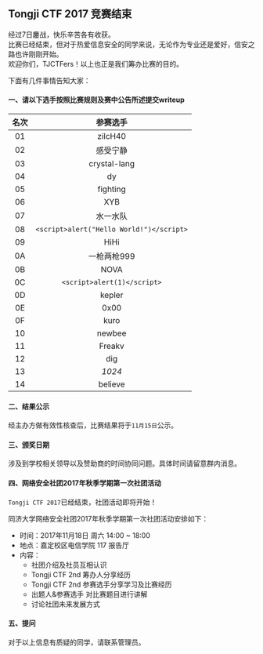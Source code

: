 ## Tongji CTF 2017 竞赛结束

经过7日鏖战，快乐辛苦各有收获。  
比赛已经结束，但对于热爱信息安全的同学来说，无论作为专业还是爱好，信安之路也许刚刚开始。  
欢迎你们，TJCTFers！以上也正是我们筹办比赛的目的。  

下面有几件事情告知大家：

#### 一、请以下选手按照比赛规则及赛中公告所述提交writeup

|名次|参赛选手|
|:-:|:-:|
|01|zilcH40|
|02|感受宁静|
|03|crystal-lang|
|04|dy|
|05|fighting|
|06|XYB|
|07|水一水队|
|08|`<script>alert("Hello World!")</script>`|
|09|HiHi|
|0A|一枪两枪999|
|0B|NOVA|
|0C|`<script>alert(1)</script>`|
|0D|kepler|
|0E|0x00|
|0F|kuro|
|10|newbee|
|11|Freakv|
|12|dig|
|13|*1024*|
|14|believe|

#### 二、结果公示

经主办方做有效性核查后，比赛结果将于`11月15日`公示。

#### 三、颁奖日期

涉及到学校相关领导以及赞助商的时间协同问题。具体时间请留意群内消息。

#### 四、网络安全社团2017年秋季学期第一次社团活动

`Tongji CTF 2017`已经结束，社团活动即将开始！

同济大学网络安全社团2017年秋季学期第一次社团活动安排如下：

- 时间：2017年11月18日 周六 14:00 ~ 18:00
- 地点：嘉定校区电信学院 117 报告厅
- 内容：
	- 社团介绍及社员互相认识
	- Tongji CTF 2nd 筹办人分享经历
	- Tongji CTF 2nd 参赛选手分享学习及比赛经历
	- 出题人&参赛选手 对比赛题目进行讲解
	- 讨论社团未来发展方式

#### 五、提问

对于以上信息有质疑的同学，请联系管理员。